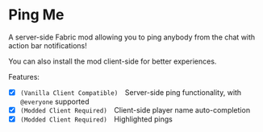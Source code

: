 # Ping Me

A server-side Fabric mod allowing you to ping anybody from the chat with action bar notifications!

You can also install the mod client-side for better experiences.

Features:
- [X] `(Vanilla Client Compatible)`&emsp;Server-side ping functionality, with `@everyone` supported
- [X] `(Modded Client Required)`&emsp;Client-side player name auto-completion
- [X] `(Modded Client Required)`&emsp;Highlighted pings
